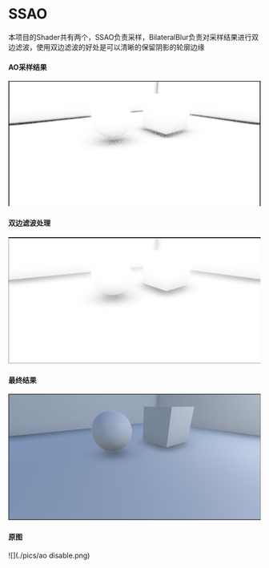 # SSAO

本项目的Shader共有两个，SSAO负责采样，BilateralBlur负责对采样结果进行双边滤波，使用双边滤波的好处是可以清晰的保留阴影的轮廓边缘

#### AO采样结果

![](./pics/ao.png)

#### 双边滤波处理

![](./pics/filter.png)

#### 最终结果

![](./pics/final.png)

#### 原图

![](./pics/ao disable.png)

